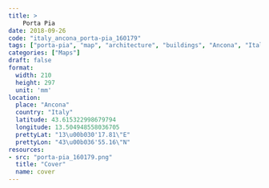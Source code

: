 ```yaml
---
title: > 
    Porta Pia
date: 2018-09-26
code: "italy_ancona_porta-pia_160179"
tags: ["porta-pia", "map", "architecture", "buildings", "Ancona", "Italy"]
categories: ["Maps"]
draft: false
format:
  width: 210
  height: 297
  unit: 'mm'
location:
  place: "Ancona"
  country: "Italy"
  latitude: 43.615322998679794
  longitude: 13.504948558036705
  prettyLat: "13\u00b030'17.81\"E"
  prettyLon: "43\u00b036'55.16\"N"
resources:
- src: "porta-pia_160179.png"
  title: "Cover"
  name: cover
---
```

